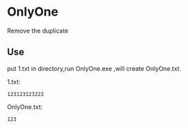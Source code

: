 # OnlyOne
Remove the duplicate


## Use
put 1.txt in directory,run OnlyOne.exe ,will create OnlyOne.txt.


1.txt:

`
123123123222
`

OnlyOne.txt:

`
123
`



